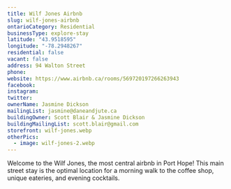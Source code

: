 ```yaml
---
title: Wilf Jones Airbnb
slug: wilf-jones-airbnb
ontarioCategory: Residential
businessType: explore-stay
latitude: "43.9518595"
longitude: "-78.2948267"
residential: false
vacant: false
address: 94 Walton Street
phone:
website: https://www.airbnb.ca/rooms/569720197266263943
facebook:
instagram:
twitter:
ownerName: Jasmine Dickson
mailingList: jasmine@daneandjute.ca
buildingOwner: Scott Blair & Jasmine Dickson
buildingMailingList: scott.blair@gmail.com
storefront: wilf-jones.webp
otherPics:
  - image: wilf-jones-2.webp
---
```


Welcome to the Wilf Jones, the most central airbnb in Port Hope! This main street stay is the optimal location for a
morning walk to the coffee shop, unique eateries, and evening cocktails.


